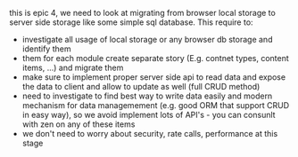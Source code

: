 this is epic 4, we need to look at migrating from browser local storage to server side storage like some simple sql database. This require to:
- investigate all usage of local storage or any browser db storage and identify them
- them for each module create separate story (E.g. contnet types, content items, ...) and migrate them
- make sure to implement proper server side api to read data and expose the data to client and allow to update as well (full CRUD method)
- need to investigate to find best way to write data easily and modern mechanism for data managemement (e.g. good ORM that support CRUD in easy way), so we avoid implement lots of API's - you can consunlt with zen on any of these items
- we don't need to worry about security, rate calls, performance at this stage